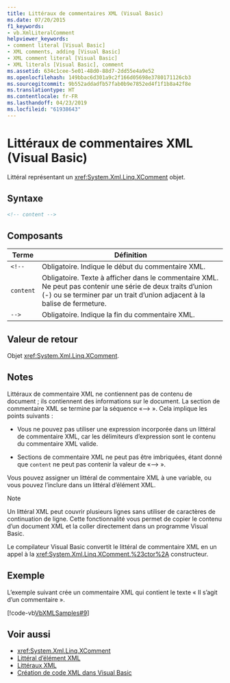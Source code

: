 ```yaml
---
title: Littéraux de commentaires XML (Visual Basic)
ms.date: 07/20/2015
f1_keywords:
- vb.XmlLiteralComment
helpviewer_keywords:
- comment literal [Visual Basic]
- XML comments, adding [Visual Basic]
- XML comment literal [Visual Basic]
- XML literals [Visual Basic], comment
ms.assetid: 634c1cee-5e01-48d0-88d7-2dd55e4a9e52
ms.openlocfilehash: 149bbac6d301a9c2f166d05698e3780171126cb3
ms.sourcegitcommit: 9b552addadfb57fab0b9e7852ed4f1f1b8a42f8e
ms.translationtype: HT
ms.contentlocale: fr-FR
ms.lasthandoff: 04/23/2019
ms.locfileid: "61938643"
---
```

# <a name="xml-comment-literal-visual-basic"></a>Littéraux de commentaires XML (Visual Basic)
Littéral représentant un <xref:System.Xml.Linq.XComment> objet.  
  
## <a name="syntax"></a>Syntaxe  
  
```xml  
<!-- content -->  
```  
  
## <a name="parts"></a>Composants  
  
|Terme|Définition|  
|---|---|  
|`<!--`|Obligatoire. Indique le début du commentaire XML.|  
|`content`|Obligatoire. Texte à afficher dans le commentaire XML. Ne peut pas contenir une série de deux traits d’union (-) ou se terminer par un trait d’union adjacent à la balise de fermeture.|  
|`-->`|Obligatoire. Indique la fin du commentaire XML.|  
  
## <a name="return-value"></a>Valeur de retour  
 Objet <xref:System.Xml.Linq.XComment>.  
  
## <a name="remarks"></a>Notes  
 Littéraux de commentaire XML ne contiennent pas de contenu de document ; ils contiennent des informations sur le document. La section de commentaire XML se termine par la séquence «--> ». Cela implique les points suivants :  
  
- Vous ne pouvez pas utiliser une expression incorporée dans un littéral de commentaire XML, car les délimiteurs d’expression sont le contenu du commentaire XML valide.  
  
- Sections de commentaire XML ne peut pas être imbriquées, étant donné que `content` ne peut pas contenir la valeur de «--> ».  
  
 Vous pouvez assigner un littéral de commentaire XML à une variable, ou vous pouvez l’inclure dans un littéral d’élément XML.  
  
> [!NOTE]
>  Un littéral XML peut couvrir plusieurs lignes sans utiliser de caractères de continuation de ligne. Cette fonctionnalité vous permet de copier le contenu d’un document XML et la coller directement dans un programme Visual Basic.  
  
 Le compilateur Visual Basic convertit le littéral de commentaire XML en un appel à la <xref:System.Xml.Linq.XComment.%23ctor%2A> constructeur.  
  
## <a name="example"></a>Exemple  
 L’exemple suivant crée un commentaire XML qui contient le texte « Il s’agit d’un commentaire ».  
  
 [!code-vb[VbXMLSamples#9](~/samples/snippets/visualbasic/VS_Snippets_VBCSharp/VbXMLSamples/VB/XMLSamples4.vb#9)]  
  
## <a name="see-also"></a>Voir aussi

- <xref:System.Xml.Linq.XComment>
- [Littéral d’élément XML](../../../visual-basic/language-reference/xml-literals/xml-element-literal.md)
- [Littéraux XML](../../../visual-basic/language-reference/xml-literals/index.md)
- [Création de code XML dans Visual Basic](../../../visual-basic/programming-guide/language-features/xml/creating-xml.md)
